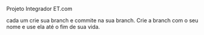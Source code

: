 Projeto Integrador ET.com

cada um crie sua branch e commite na sua branch. Crie a branch com o seu nome e use ela até o fim de sua vida.
